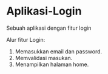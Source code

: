# Aplikasi-Login
Sebuah aplikasi dengan fitur login

Alur fitur Login:
1. Memasukkan email dan password.
2. Memvalidasi masukan.
3. Menampilkan halaman home.
